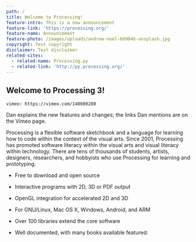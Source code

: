 ```yaml
---
path: /
title: Welcome to Processing!
feature-intro: This is a new announcement
feature-link: 'https://processing.org/'
feature-name: Announcement
feature-photo: /images/uploads/andrew-neel-609846-unsplash.jpg
copyright: Test copyright
disclaimer: Test disclaimer
related-sites: 
  - related-name: Processing.py
  - related-link: 'http://py.processing.org/'
---
```

  ## Welcome to Processing 3!

  `vimeo: https://vimeo.com/140600280`

  Dan explains the new features and changes; the links Dan mentions are on the
  Vimeo page.


  Processing is a flexible software sketchbook and a language for learning how
  to code within the context of the visual arts. Since 2001, Processing has
  promoted software literacy within the visual arts and visual literacy within
  technology. There are tens of thousands of students, artists, designers,
  researchers, and hobbyists who use Processing for learning and prototyping.


  * Free to download and open source

  * Interactive programs with 2D, 3D or PDF output

  * OpenGL integration for accelerated 2D and 3D

  * For GNU/Linux, Mac OS X, Windows, Android, and ARM

  * Over 100 libraries extend the core software

  * Well documented, with many books available
featured: